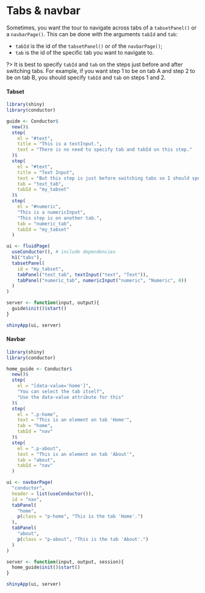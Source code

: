 # Tabs & navbar


Sometimes, you want the tour to navigate across tabs of a
`tabsetPanel()` or a `navbarPage()`. This can be done with the arguments
`tabId` and `tab`:

-   `tabId` is the id of the `tabsetPanel()` or of the `navbarPage()`;
-   `tab` is the id of the specific tab you want to navigate to.

?\> It is best to specify `tabId` and `tab` on the steps just before and
after switching tabs. For example, if you want step 1 to be on tab A and
step 2 to be on tab B, you should specify `tabId` and `tab` on steps 1
and 2.

<!-- tabs:start -->

#### **Tabset**

``` r
library(shiny)
library(conductor)

guide <- Conductor$
  new()$ 
  step(
    el = "#text",
    title = "This is a textInput.",
    text = "There is no need to specify tab and tabId on this step."
  )$
  step(
    el = "#text",
    title = "Text Input",
    text = "But this step is just before switching tabs so I should specify tab and tabId.",
    tab = "text_tab",
    tabId = "my_tabset"
  )$
  step(
    el = "#numeric",
    "This is a numericInput",
    "This step is on another tab.",
    tab = "numeric_tab",
    tabId = "my_tabset"
  )

ui <- fluidPage(
  useConductor(), # include dependencies
  h1("tabs"),
  tabsetPanel(
    id = "my_tabset",
    tabPanel("text_tab", textInput("text", "Text")),
    tabPanel("numeric_tab", numericInput("numeric", "Numeric", 0))
  )
)

server <- function(input, output){
  guide$init()$start()
}

shinyApp(ui, server)
```

#### **Navbar**

``` r
library(shiny)
library(conductor)

home_guide <- Conductor$
  new()$
  step(
    el = "[data-value='home']",
    "You can select the tab itself",
    "Use the data-value attribute for this"
  )$
  step(
    el = ".p-home",
    text = "This is an element on tab 'Home'",
    tab = "home",
    tabId = "nav"
  )$
  step(
    el = ".p-about",
    text = "This is an element on tab 'About'",
    tab = "about",
    tabId = "nav"
  )

ui <- navbarPage(
  "conductor",
  header = list(useConductor()),
  id = "nav",
  tabPanel(
    "home",
    p(class = "p-home", "This is the tab 'Home'.")
  ),
  tabPanel(
    "about",
    p(class = "p-about", "This is the tab 'About'.")
  )
)

server <- function(input, output, session){
  home_guide$init()$start()
}

shinyApp(ui, server)
```

<!-- tabs:end -->
